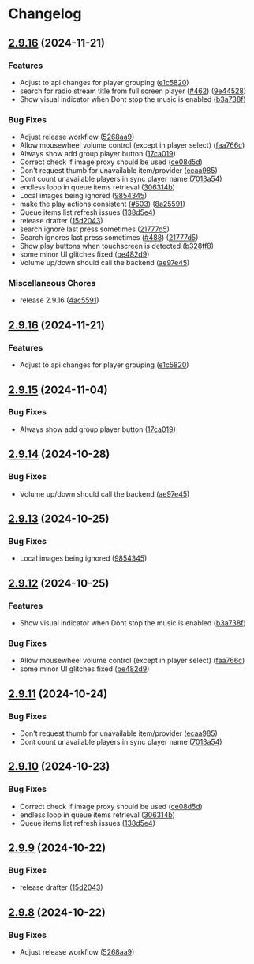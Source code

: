 # Changelog

## [2.9.16](https://github.com/music-assistant/frontend/compare/v2.9.16...v2.9.16) (2024-11-21)


### Features

* Adjust to api changes for player grouping ([e1c5820](https://github.com/music-assistant/frontend/commit/e1c58207f2519be34da49d38324944713e7e287a))
* search for radio stream title from full screen player ([#462](https://github.com/music-assistant/frontend/issues/462)) ([9e44528](https://github.com/music-assistant/frontend/commit/9e445284368673f5eea51ac59ccf5b06f5019073))
* Show visual indicator when Dont stop the music is enabled ([b3a738f](https://github.com/music-assistant/frontend/commit/b3a738f8c6e87402e75d50be313a647805783d43))


### Bug Fixes

* Adjust release workflow ([5268aa9](https://github.com/music-assistant/frontend/commit/5268aa9d4f313f2726938d2757f3e136ae385368))
* Allow mousewheel volume control (except in player select) ([faa766c](https://github.com/music-assistant/frontend/commit/faa766cbffa28774148b9941a1b7047de05a4e56))
* Always show add group player button ([17ca019](https://github.com/music-assistant/frontend/commit/17ca0194098b6467f9daaefc86cd5359b6e4199c))
* Correct check if image proxy should be used ([ce08d5d](https://github.com/music-assistant/frontend/commit/ce08d5d26593fc373c62278a1e0dae0263a941e6))
* Don't request thumb for unavailable item/provider ([ecaa985](https://github.com/music-assistant/frontend/commit/ecaa9857d0d8d29315a8e3fe1add39f64f4b3f2a))
* Dont count unavailable players in sync player name ([7013a54](https://github.com/music-assistant/frontend/commit/7013a5453424d89eeb4eb15019af82f88d6ff781))
* endless loop in queue items retrieval ([306314b](https://github.com/music-assistant/frontend/commit/306314b3702158692e4fd3e2bb04ad7fd42b4597))
* Local images being ignored ([9854345](https://github.com/music-assistant/frontend/commit/98543459a13a0d31fdf9a23b6087893ff887968f))
* make the play actions consistent ([#503](https://github.com/music-assistant/frontend/issues/503)) ([8a25591](https://github.com/music-assistant/frontend/commit/8a255917fd14eb557f4bd6093a35cd18284bd7a9))
* Queue items list refresh issues ([138d5e4](https://github.com/music-assistant/frontend/commit/138d5e4297fe50ee19909ca0fc17b7213bffc504))
* release drafter ([15d2043](https://github.com/music-assistant/frontend/commit/15d20431f67565163465bcbb2f9eade37f370ad4))
* search ignore last press sometimes ([21777d5](https://github.com/music-assistant/frontend/commit/21777d59fc14bf5686fdcb0d1a2087ec906fafd5))
* Search ignores last press sometimes ([#488](https://github.com/music-assistant/frontend/issues/488)) ([21777d5](https://github.com/music-assistant/frontend/commit/21777d59fc14bf5686fdcb0d1a2087ec906fafd5))
* Show play buttons when touchscreen is detected ([b328ff8](https://github.com/music-assistant/frontend/commit/b328ff8a2811d188fa3e814fb2ac2d7f898580ea))
* some minor UI glitches fixed ([be482d9](https://github.com/music-assistant/frontend/commit/be482d989f8457708c45399c8e70627ed0030a36))
* Volume up/down should call the backend ([ae97e45](https://github.com/music-assistant/frontend/commit/ae97e45900ea0e846890b5b3efcf5be988110416))


### Miscellaneous Chores

* release 2.9.16 ([4ac5591](https://github.com/music-assistant/frontend/commit/4ac55913b9907da3022eee71fbec51009e6cdf57))

## [2.9.16](https://github.com/music-assistant/frontend/compare/v2.9.15...v2.9.16) (2024-11-21)


### Features

* Adjust to api changes for player grouping ([e1c5820](https://github.com/music-assistant/frontend/commit/e1c58207f2519be34da49d38324944713e7e287a))

## [2.9.15](https://github.com/music-assistant/frontend/compare/v2.9.14...v2.9.15) (2024-11-04)


### Bug Fixes

* Always show add group player button ([17ca019](https://github.com/music-assistant/frontend/commit/17ca0194098b6467f9daaefc86cd5359b6e4199c))

## [2.9.14](https://github.com/music-assistant/frontend/compare/v2.9.13...v2.9.14) (2024-10-28)


### Bug Fixes

* Volume up/down should call the backend ([ae97e45](https://github.com/music-assistant/frontend/commit/ae97e45900ea0e846890b5b3efcf5be988110416))

## [2.9.13](https://github.com/music-assistant/frontend/compare/v2.9.12...v2.9.13) (2024-10-25)


### Bug Fixes

* Local images being ignored ([9854345](https://github.com/music-assistant/frontend/commit/98543459a13a0d31fdf9a23b6087893ff887968f))

## [2.9.12](https://github.com/music-assistant/frontend/compare/v2.9.11...v2.9.12) (2024-10-25)


### Features

* Show visual indicator when Dont stop the music is enabled ([b3a738f](https://github.com/music-assistant/frontend/commit/b3a738f8c6e87402e75d50be313a647805783d43))


### Bug Fixes

* Allow mousewheel volume control (except in player select) ([faa766c](https://github.com/music-assistant/frontend/commit/faa766cbffa28774148b9941a1b7047de05a4e56))
* some minor UI glitches fixed ([be482d9](https://github.com/music-assistant/frontend/commit/be482d989f8457708c45399c8e70627ed0030a36))

## [2.9.11](https://github.com/music-assistant/frontend/compare/v2.9.10...v2.9.11) (2024-10-24)


### Bug Fixes

* Don't request thumb for unavailable item/provider ([ecaa985](https://github.com/music-assistant/frontend/commit/ecaa9857d0d8d29315a8e3fe1add39f64f4b3f2a))
* Dont count unavailable players in sync player name ([7013a54](https://github.com/music-assistant/frontend/commit/7013a5453424d89eeb4eb15019af82f88d6ff781))

## [2.9.10](https://github.com/music-assistant/frontend/compare/v2.9.9...v2.9.10) (2024-10-23)


### Bug Fixes

* Correct check if image proxy should be used ([ce08d5d](https://github.com/music-assistant/frontend/commit/ce08d5d26593fc373c62278a1e0dae0263a941e6))
* endless loop in queue items retrieval ([306314b](https://github.com/music-assistant/frontend/commit/306314b3702158692e4fd3e2bb04ad7fd42b4597))
* Queue items list refresh issues ([138d5e4](https://github.com/music-assistant/frontend/commit/138d5e4297fe50ee19909ca0fc17b7213bffc504))

## [2.9.9](https://github.com/music-assistant/frontend/compare/v2.9.8...v2.9.9) (2024-10-22)


### Bug Fixes

* release drafter ([15d2043](https://github.com/music-assistant/frontend/commit/15d20431f67565163465bcbb2f9eade37f370ad4))

## [2.9.8](https://github.com/music-assistant/frontend/compare/v2.9.7...v2.9.8) (2024-10-22)


### Bug Fixes

* Adjust release workflow ([5268aa9](https://github.com/music-assistant/frontend/commit/5268aa9d4f313f2726938d2757f3e136ae385368))

